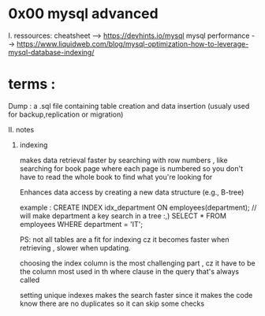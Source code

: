 # 0x00 mysql advanced
I. ressources:
cheatsheet --> https://devhints.io/mysql
mysql performance --> https://www.liquidweb.com/blog/mysql-optimization-how-to-leverage-mysql-database-indexing/

# terms :
Dump : a .sql file containing table creation and data insertion (usualy used for backup,replication or migration)


II. notes
1. indexing

    makes data retrieval faster by searching with row numbers , 
    like searching for book page where each page is numbered 
    so you don't have to read the whole book to find what you're looking for 

    Enhances data access by creating a new data structure (e.g., B-tree)

    example :
        CREATE INDEX idx_department ON employees(department);
        // will make department a key search in a tree :,) 
        SELECT * FROM employees WHERE department = 'IT';

    PS: not all tables are a fit for indexing cz it becomes faster
    when retrieving , slower when updating.

    choosing the index column is the most challenging part ,
    cz it have to be the column most used in th where clause 
    in the query that's always called 

    setting unique indexes makes the search faster since it
    makes the code know there are no duplicates so it can skip some checks 

